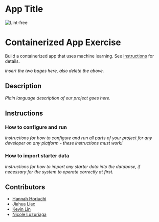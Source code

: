 # App Title

![Lint-free](https://github.com/nyu-software-engineering/4-containerized-app-exercise-namelessssscontainerized-app-exercise/actions/workflows/lint.yml/badge.svg)

# Containerized App Exercise

Build a containerized app that uses machine learning. See [instructions](./instructions.md) for details.

*insert the two bages here, also delete the above.*

## Description

*Plain language description of our project goes here.*

## Instructions

### How to configure and run

*instructions for how to configure and run all parts of your project for any developer on any platform - these instructions must work!*

### How to import starter data

*instructions for how to import any starter data into the database, if necessary for the system to operate correctly at first.*

## Contributors
* [Hannah Horiuchi](https://github.com/hah8236)
* [Jiahua Liao](https://github.com/Jiahuita)
* [Kevin Lin](https://github.com/Kalados)
* [Nicole Luzuriaga](https://github.com/nicjluz)

